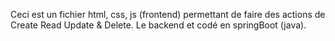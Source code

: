 Ceci est un fichier html, css, js (frontend) permettant de faire des actions de Create Read Update & Delete.
Le backend et codé en springBoot (java).
